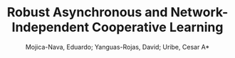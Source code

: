 ---
paperId: 22
author: Mojica-Nava, Eduardo; Yanguas-Rojas, David; Uribe, Cesar A*
title: Robust Asynchronous and Network-Independent Cooperative Learning
pdf: Mojica-Nava_Shortpresentation_Paper_18.pdf
poster: Mojica-Nava_Shortpresentation_Paper_18.png
alt: --
type: Poster
topic: Machine Learning
link: --
conference: neurips
year: 2020
tags: neurips-2020
---